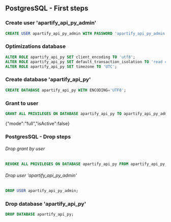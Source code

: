 ## PostgresSQL - First steps

### Create user 'apartify_api_py_admin'

```sql
CREATE USER apartify_api_py_admin WITH PASSWORD 'apartify_api_py_admin';
```

### Optimizations database

```sql
ALTER ROLE apartify_api_py SET client_encoding TO 'utf8';
ALTER ROLE apartify_api_py SET default_transaction_isolation TO 'read committed';
ALTER ROLE apartify_api_py SET timezone TO 'UTC';
```

### Create database 'apartify_api_py'

```sql
CREATE DATABASE apartify_api_py WITH ENCODING='UTF8';
```

### Grant to user

```sql
GRANT ALL PRIVILEGES ON DATABASE apartify_api_py TO apartify_api_py_admin;
```

{"mode":"full","isActive":false}

### PostgresSQL - Drop steps

###### Drop grant by user

```sql
REVOKE ALL PRIVILEGES ON DATABASE apartify_api_py FROM apartify_api_py_admin;
```

###### Drop user 'apartify_api_py_admin'

```sql
DROP USER apartify_api_py_admin;
```

### Drop database 'apartify_api_py'

```sql
DROP DATABASE apartify_api_py;
```